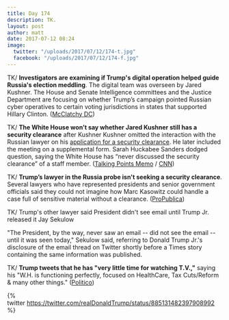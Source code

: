 ```yaml
---
title: Day 174
description: TK.
layout: post
author: matt
date: 2017-07-12 08:24
image:
  twitter: "/uploads/2017/07/12/174-t.jpg"
  facebook: "/uploads/2017/07/12/174-f.jpg"
---
```



TK/ **Investigators are examining if Trump's digital operation helped guide Russia's election meddling**. The digital team was overseen by Jared Kushner. The House and Senate Intelligence committees and the Justice Department are focusing on whether Trump’s campaign pointed Russian cyber operatives to certain voting jurisdictions in states that supported Hillary Clinton. ([McClatchy DC](http://www.mcclatchydc.com/news/nation-world/national/article160803619.html))

TK/ **The White House won’t say whether Jared Kushner still has a security clearance** after Kushner Kushner omitted the interaction with the Russian lawyer on his [application for a security clearance](https://whatthefuckjusthappenedtoday.com/2017/07/11/Day-173/#2-the-email-sent-to-trump-jr-said-th). He later included the meeting on a supplemental form. Sarah Huckabee Sanders dodged question, saying the White House has “never discussed the security clearance” of a staff member. ([Talking Points Memo](http://talkingpointsmemo.com/livewire/white-house-wont-say-kushner-has-security-clearance) / [CNN](http://www.cnn.com/2017/07/12/politics/kushner-trump-jr-russia-email-chain/index.html))

TK/ **Trump’s lawyer in the Russia probe isn't seeking a security clearance**. Several lawyers who have represented presidents and senior government officials said they could not imagine how Marc Kasowitz could handle a case full of sensitive material without a clearance. ([ProPublica](https://www.propublica.org/article/trump-russia-lawyer-marc-kasowitz-alcohol-security-clearance))

TK/ Trump's other lawyer said President didn't see email until Trump Jr. released it Jay Sekulow

"The President, by the way, never saw an email -- did not see the email -- until it was seen today," Sekulow said, referring to Donald Trump Jr.'s disclosure of the email thread on Twitter shortly before a Times story containing the same information was published.

TK/ **Trump tweets that he has "very little time for watching T.V.,"** saying his "W.H. is functioning perfectly, focused on HealthCare, Tax Cuts/Reform & many other things." ([Politico](http://www.politico.com/story/2017/07/12/trump-tweet-i-have-little-time-to-watch-tv-240447))

{% twitter https://twitter.com/realDonaldTrump/status/885131482397908992 %}